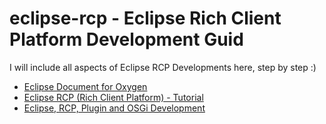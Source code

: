 # eclipse-rcp - Eclipse Rich Client Platform Development Guid 
I will include all aspects of Eclipse RCP Developments here, step by step :) 

* [Eclipse Document for Oxygen](https://help.eclipse.org/oxygen/index.jsp)
* [Eclipse RCP (Rich Client Platform) - Tutorial](http://www.vogella.com/tutorials/EclipseRCP/article.html)
* [Eclipse, RCP, Plugin and OSGi Development](http://www.vogella.com/tutorials/eclipse.html)
